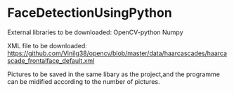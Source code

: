 # FaceDetectionUsingPython
External libraries to be downloaded:
OpenCV-python
Numpy

XML file to be downloaded:
https://github.com/Vinilg38/opencv/blob/master/data/haarcascades/haarcascade_frontalface_default.xml

Pictures to be saved in the same libary as the project,and the programme can be midified according to the number of pictures.
